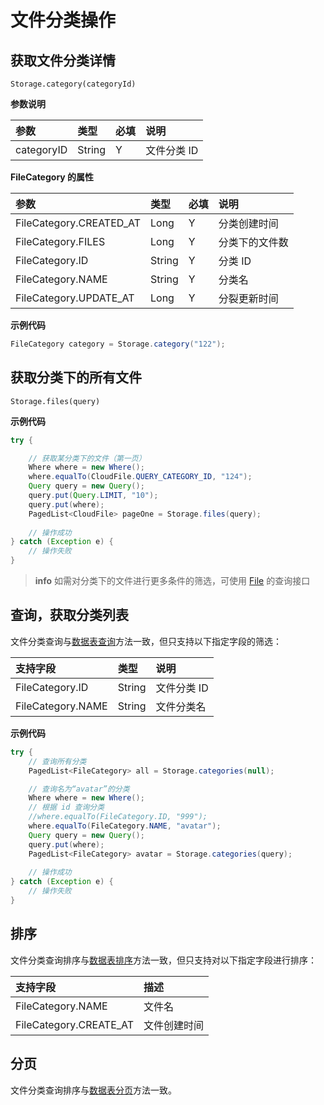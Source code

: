 # 文件分类操作

## 获取文件分类详情

`Storage.category(categoryId)`

**参数说明**

| 参数        | 类型   | 必填 | 说明 |
| :--------- | :----- | :-- | :-- |
| categoryID | String | Y   | 文件分类 ID |

**FileCategory 的属性**

| 参数        | 类型   | 必填 | 说明 |
| :--------- | :----- | :-- | :-- |
| FileCategory.CREATED_AT | Long   | Y   | 分类创建时间 |
| FileCategory.FILES      | Long   | Y   | 分类下的文件数 |
| FileCategory.ID         | String | Y   | 分类 ID |
| FileCategory.NAME       | String | Y   | 分类名 |
| FileCategory.UPDATE_AT  | Long   | Y   | 分裂更新时间 |

**示例代码**

```java
FileCategory category = Storage.category("122");
```

## 获取分类下的所有文件

`Storage.files(query)`

**示例代码**

```java
try {

    // 获取某分类下的文件（第一页）
    Where where = new Where();
    where.equalTo(CloudFile.QUERY_CATEGORY_ID, "124");
    Query query = new Query();
    query.put(Query.LIMIT, "10");
    query.put(where);
    PagedList<CloudFile> pageOne = Storage.files(query);
    
    // 操作成功
} catch (Exception e) {
    // 操作失败
}
```

> **info**
> 如需对分类下的文件进行更多条件的筛选，可使用 [File](./file.md) 的查询接口

## 查询，获取分类列表

文件分类查询与[数据表查询](../schema/query.md)方法一致，但只支持以下指定字段的筛选：

| 支持字段 | 类型   | 说明 |
| :----- | :----- | :-- |
| FileCategory.ID     | String | 文件分类 ID |
| FileCategory.NAME   | String | 文件分类名 |

**示例代码**

```java
try {
    // 查询所有分类
    PagedList<FileCategory> all = Storage.categories(null);

    // 查询名为“avatar”的分类
    Where where = new Where();
    // 根据 id 查询分类
    //where.equalTo(FileCategory.ID, "999");
    where.equalTo(FileCategory.NAME, "avatar");
    Query query = new Query();
    query.put(where);
    PagedList<FileCategory> avatar = Storage.categories(query);
    
    // 操作成功
} catch (Exception e) {
    // 操作失败
}
```

## 排序

文件分类查询排序与[数据表排序](../schema/limit-and-order.md)方法一致，但只支持对以下指定字段进行排序：

| 支持字段    | 描述        |
| :--------- | :--------- |
| FileCategory.NAME       | 文件名      |
| FileCategory.CREATE_AT | 文件创建时间 |

## 分页
文件分类查询排序与[数据表分页](../schema/limit-and-order.md)方法一致。